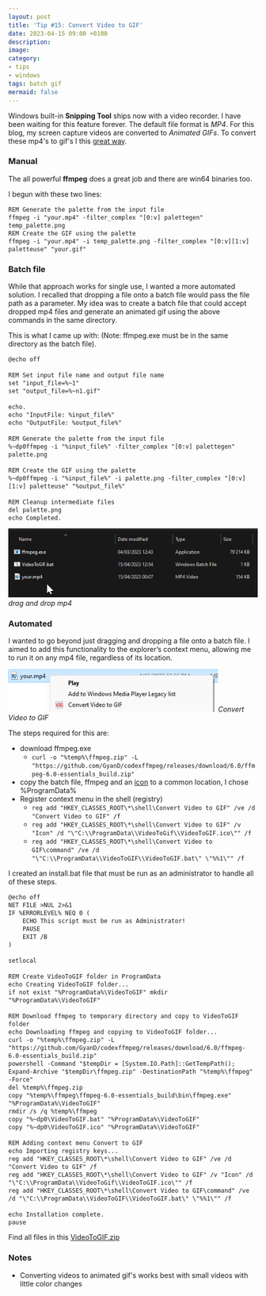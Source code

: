 ```yaml
---
layout: post
title: 'Tip #15: Convert Video to GIF'
date: 2023-04-15 09:00 +0100
description: 
image: 
category:
- tips
- windows
tags: batch gif
mermaid: false
---
```

Windows built-in **Snipping Tool** ships now with a video recorder. I have been waiting for this feature forever. The default file format is *MP4*. For this blog, my screen capture videos are converted to *Animated GIFs*. To convert these mp4's to gif's I this [great way](https://www.bannerbear.com/blog/how-to-make-a-gif-from-a-video-using-ffmpeg/).

### Manual

The all powerful **ffmpeg** does a great job and there are win64 binaries too.

I begun with these two lines:

```batch
REM Generate the palette from the input file
ffmpeg -i "your.mp4" -filter_complex "[0:v] palettegen" temp_palette.png
REM Create the GIF using the palette
ffmpeg -i "your.mp4" -i temp_palette.png -filter_complex "[0:v][1:v] paletteuse" "your.gif"
```

### Batch file

While that approach works for single use, I wanted a more automated solution. I recalled that dropping a file onto a batch file would pass the file path as a parameter. My idea was to create a batch file that could accept dropped mp4 files and generate an animated gif using the above commands in the same directory.

This is what I came up with: (Note: ffmpeg.exe must be in the same directory as the batch file).

```batch
@echo off

REM Set input file name and output file name
set "input_file=%~1"
set "output_file=%~n1.gif"

echo.
echo "InputFile: %input_file%"
echo "OutputFile: %output_file%"

REM Generate the palette from the input file
%~dp0ffmpeg -i "%input_file%" -filter_complex "[0:v] palettegen" palette.png

REM Create the GIF using the palette
%~dp0ffmpeg -i "%input_file%" -i palette.png -filter_complex "[0:v][1:v] paletteuse" "%output_file%"

REM Cleanup intermediate files
del palette.png
echo Completed.
```

![Drag and drop mp4 to batch](/assets/img/tip-15/batchconvertogif.gif)_drag and drop mp4_

### Automated

I wanted to go beyond just dragging and dropping a file onto a batch file. I aimed to add this functionality to the explorer’s context menu, allowing me to run it on any mp4 file, regardless of its location.

![Explorer context menu](/assets/img/tip-15/explorercontextmenu.png)_Convert Video to GIF_

The steps required for this are:

- download ffmpeg.exe
  - ```curl -o "%temp%\ffmpeg.zip" -L "https://github.com/GyanD/codexffmpeg/releases/download/6.0/ffmpeg-6.0-essentials_build.zip"```
- copy the batch file, ffmpeg and an [icon](/assets/img/tip-15/VideoToGIF.ico) to a common location, I chose %ProgramData%
- Register context menu in the shell (registry)
  - ```reg add "HKEY_CLASSES_ROOT\*\shell\Convert Video to GIF" /ve /d "Convert Video to GIF" /f```
  - ```reg add "HKEY_CLASSES_ROOT\*\shell\Convert Video to GIF" /v "Icon" /d "\"C:\\ProgramData\\VideoToGif\\VideoToGIF.ico\"" /f```
  - ```reg add "HKEY_CLASSES_ROOT\*\shell\Convert Video to GIF\command" /ve /d "\"C:\\ProgramData\\VideoToGIF\\VideoToGIF.bat\" \"%%1\"" /f```

I created an install.bat file that must be run as an administrator to handle all of these steps.

```batch
@echo off
NET FILE >NUL 2>&1
IF %ERRORLEVEL% NEQ 0 (
    ECHO This script must be run as Administrator!
    PAUSE
    EXIT /B
)

setlocal

REM Create VideoToGIF folder in ProgramData
echo Creating VideoToGIF folder...
if not exist "%ProgramData%\VideoToGIF" mkdir "%ProgramData%\VideoToGIF"

REM Download ffmpeg to temporary directory and copy to VideoToGIF folder
echo Downloading ffmpeg and copying to VideoToGIF folder... 
curl -o "%temp%\ffmpeg.zip" -L "https://github.com/GyanD/codexffmpeg/releases/download/6.0/ffmpeg-6.0-essentials_build.zip"
powershell -Command "$tempDir = [System.IO.Path]::GetTempPath(); Expand-Archive "$tempDir\ffmpeg.zip" -DestinationPath "%temp%\ffmpeg" -Force"
del %temp%\ffmpeg.zip
copy "%temp%\ffmpeg\ffmpeg-6.0-essentials_build\bin\ffmpeg.exe" "%ProgramData%\VideoToGIF"
rmdir /s /q %temp%\ffmpeg
copy "%~dp0\VideoToGIF.bat" "%ProgramData%\VideoToGIF"
copy "%~dp0\VideoToGIF.ico" "%ProgramData%\VideoToGIF"

REM Adding context menu Convert to GIF
echo Importing registry keys...
reg add "HKEY_CLASSES_ROOT\*\shell\Convert Video to GIF" /ve /d "Convert Video to GIF" /f
reg add "HKEY_CLASSES_ROOT\*\shell\Convert Video to GIF" /v "Icon" /d "\"C:\\ProgramData\\VideoToGif\\VideoToGIF.ico\"" /f
reg add "HKEY_CLASSES_ROOT\*\shell\Convert Video to GIF\command" /ve /d "\"C:\\ProgramData\\VideoToGIF\\VideoToGIF.bat\" \"%%1\"" /f

echo Installation complete.
pause
```

Find all files in this [VideoToGIF.zip](/assets/img/tip-15/VideoToGIF.zip)

### Notes

- Converting videos to animated gif's works best with small videos with little color changes
